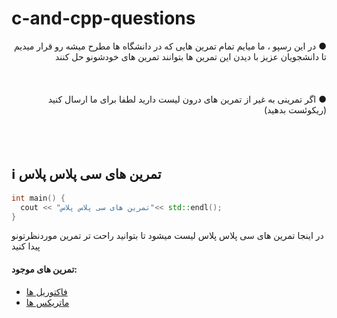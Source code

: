 # c-and-cpp-questions
<div dir="rtl"> &#9679; در این رسپو ، ما میایم تمام تمرین هایی که در دانشگاه ها مطرح میشه رو قرار میدیم تا دانشجویان عزیز با دیدن این تمرین ها بتوانند تمرین های خودشونو حل کنند  </div>
<br />
<br />
<br />
<div dir="rtl"> &#9679; اگر تمرینی به غیر از تمرین های درون لیست دارید لطفا برای ما ارسال کنید (ریکوئست بدهید)  </div>

<br />
<br />
<br />


## ℹ️ **تمرین های سی پلاس پلاس**
```c++
int main() {
  cout << "تمرین های سی پلاس پلاس"<< std::endl();
}
```
در اینجا تمرین های سی پلاس پلاس لیست میشود تا بتوانید راحت تر تمرین موردنظرتونو پیدا کنید
#### تمرین های موجود:

- [فاکتوریل ها](https://github.com/ZenMaxe/c-and-cpp-questions/tree/main/Factorial)  
- [ماتریکس ها](https://github.com/ZenMaxe/c-and-cpp-questions/tree/main/Matrix)
